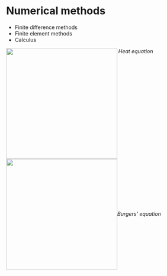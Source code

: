 # Numerical methods
- Finite difference methods
- Finite element methods
- Calculus

<img align="left" img src="https://user-images.githubusercontent.com/52735725/226445626-a17e7ea0-4258-454e-9286-3bd3c3f3b787.gif" width="300" height="300"><em>Heat equation</em>
<img align="center" img src="https://user-images.githubusercontent.com/52735725/226445565-7069d0a8-89d3-41d6-a46d-4733af200e24.gif" width="300" height="300"><em>Burgers' equation</em>




